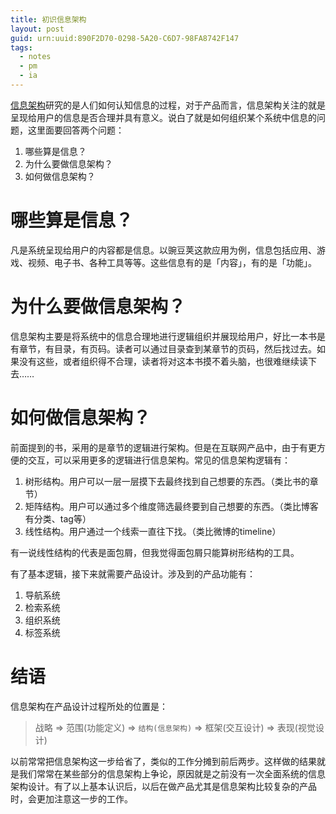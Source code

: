 ```yaml
---
title: 初识信息架构
layout: post
guid: urn:uuid:890F2D70-0298-5A20-C6D7-98FA8742F147
tags:
  - notes
  - pm
  - ia
---
```


[信息架构](http://zh.wikipedia.org/zh/%E8%B3%87%E8%A8%8A%E6%9E%B6%E6%A7%8B)研究的是人们如何认知信息的过程，对于产品而言，信息架构关注的就是呈现给用户的信息是否合理并具有意义。说白了就是如何组织某个系统中信息的问题，这里面要回答两个问题：

1. 哪些算是信息？
2. 为什么要做信息架构？
3. 如何做信息架构？

# 哪些算是信息？

凡是系统呈现给用户的内容都是信息。以豌豆荚这款应用为例，信息包括应用、游戏、视频、电子书、各种工具等等。这些信息有的是「内容」，有的是「功能」。

# 为什么要做信息架构？

信息架构主要是将系统中的信息合理地进行逻辑组织并展现给用户，好比一本书是有章节，有目录，有页码。读者可以通过目录查到某章节的页码，然后找过去。如果没有这些，或者组织得不合理，读者将对这本书摸不着头脑，也很难继续读下去……

# 如何做信息架构？

前面提到的书，采用的是章节的逻辑进行架构。但是在互联网产品中，由于有更方便的交互，可以采用更多的逻辑进行信息架构。常见的信息架构逻辑有：

1. 树形结构。用户可以一层一层摸下去最终找到自己想要的东西。（类比书的章节）
2. 矩阵结构。用户可以通过多个维度筛选最终要到自己想要的东西。（类比博客有分类、tag等）
3. 线性结构。用户通过一个线索一直往下找。（类比微博的timeline）

有一说线性结构的代表是面包屑，但我觉得面包屑只能算树形结构的工具。

有了基本逻辑，接下来就需要产品设计。涉及到的产品功能有：

1. 导航系统
2. 检索系统
3. 组织系统
4. 标签系统

# 结语

信息架构在产品设计过程所处的位置是：

> 战略 => 范围(功能定义) => `结构(信息架构)` => 框架(交互设计) => 表现(视觉设计)

以前常常把信息架构这一步给省了，类似的工作分摊到前后两步。这样做的结果就是我们常常在某些部分的信息架构上争论，原因就是之前没有一次全面系统的信息架构设计。有了以上基本认识后，以后在做产品尤其是信息架构比较复杂的产品时，会更加注意这一步的工作。